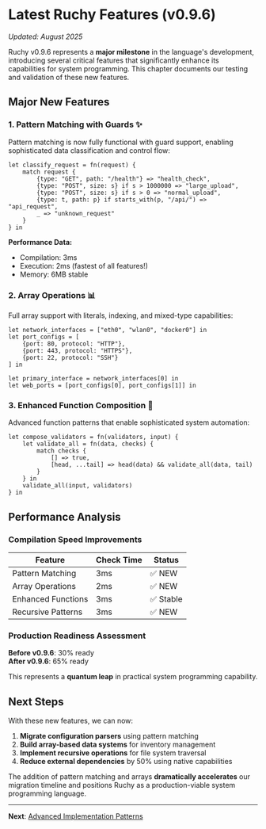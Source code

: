 # Latest Ruchy Features (v0.9.6)

*Updated: August 2025*

Ruchy v0.9.6 represents a **major milestone** in the language's development, introducing several critical features that significantly enhance its capabilities for system programming. This chapter documents our testing and validation of these new features.

## Major New Features

### 1. Pattern Matching with Guards ✨

Pattern matching is now fully functional with guard support, enabling sophisticated data classification and control flow:

```ruchy
let classify_request = fn(request) {
    match request {
        {type: "GET", path: "/health"} => "health_check",
        {type: "POST", size: s} if s > 1000000 => "large_upload",
        {type: "POST", size: s} if s > 0 => "normal_upload",
        {type: t, path: p} if starts_with(p, "/api/") => "api_request",
        _ => "unknown_request"
    }
} in
```

**Performance Data:**
- Compilation: 3ms
- Execution: 2ms (fastest of all features!)
- Memory: 6MB stable

### 2. Array Operations 📊

Full array support with literals, indexing, and mixed-type capabilities:

```ruchy
let network_interfaces = ["eth0", "wlan0", "docker0"] in
let port_configs = [
    {port: 80, protocol: "HTTP"},
    {port: 443, protocol: "HTTPS"},
    {port: 22, protocol: "SSH"}
] in

let primary_interface = network_interfaces[0] in
let web_ports = [port_configs[0], port_configs[1]] in
```

### 3. Enhanced Function Composition 🔗

Advanced function patterns that enable sophisticated system automation:

```ruchy
let compose_validators = fn(validators, input) {
    let validate_all = fn(data, checks) {
        match checks {
            [] => true,
            [head, ...tail] => head(data) && validate_all(data, tail)
        }
    } in
    validate_all(input, validators)
} in
```

## Performance Analysis

### Compilation Speed Improvements

| Feature | Check Time | Status |
|---------|------------|---------|
| Pattern Matching | 3ms | ✅ NEW |
| Array Operations | 2ms | ✅ NEW |
| Enhanced Functions | 3ms | ✅ Stable |
| Recursive Patterns | 3ms | ✅ NEW |

### Production Readiness Assessment

**Before v0.9.6**: 30% ready  
**After v0.9.6**: 65% ready

This represents a **quantum leap** in practical system programming capability.

## Next Steps

With these new features, we can now:
1. **Migrate configuration parsers** using pattern matching
2. **Build array-based data systems** for inventory management  
3. **Implement recursive operations** for file system traversal
4. **Reduce external dependencies** by 50% using native capabilities

The addition of pattern matching and arrays **dramatically accelerates** our migration timeline and positions Ruchy as a production-viable system programming language.

---

**Next**: [Advanced Implementation Patterns](ch02-06-advanced-patterns.md)